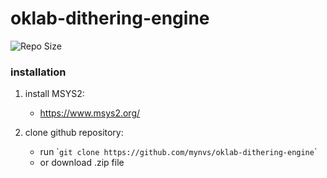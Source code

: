 # oklab-dithering-engine
![Repo Size](https://img.shields.io/github/repo-size/mynvs/oklab-dithering-engine)

### installation

1. install MSYS2:
	- https://www.msys2.org/

2. clone github repository:
   	- run \``git clone https://github.com/mynvs/oklab-dithering-engine`\`
   	- or download .zip file
